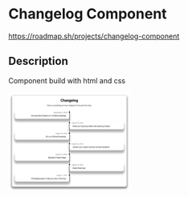 # Changelog Component

https://roadmap.sh/projects/changelog-component

## Description

Component build with html and css

<img width="48%" src="../assets/images/changelog.png" alt="changelog example" />
